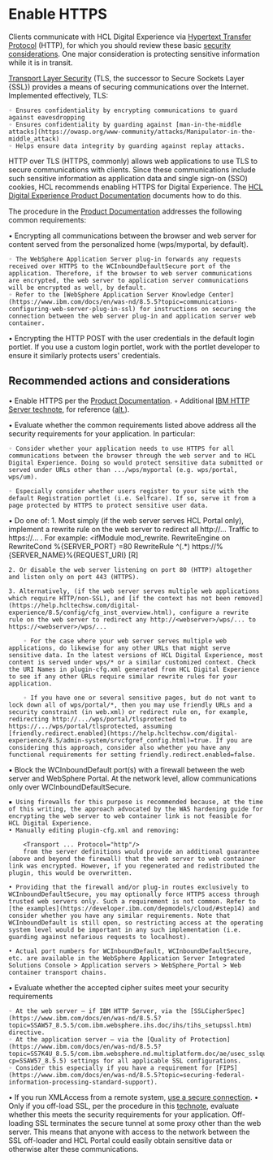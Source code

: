 # Enable HTTPS

Clients communicate with HCL Digital Experience via [Hypertext Transfer Protocol](https://www.rfc-editor.org/rfc/rfc7230) (HTTP), for which you should review these basic [security considerations](https://www.rfc-editor.org/rfc/rfc7230#section-9). One major consideration is protecting sensitive information while it is in transit.

[Transport Layer Security](https://www.rfc-editor.org/rfc/rfc8446) (TLS, the successor to Secure Sockets Layer {SSL}) provides a means of securing communications over the Internet. Implemented effectively, TLS:

    ◦ Ensures confidentiality by encrypting communications to guard against eavesdropping
    ◦ Ensures confidentiality by guarding against [man-in-the-middle attacks](https://owasp.org/www-community/attacks/Manipulator-in-the-middle_attack)
    ◦ Helps ensure data integrity by guarding against replay attacks.

HTTP over TLS (HTTPS, commonly) allows web applications to use TLS to secure communications with clients. Since these communications include such sensitive information as application data and single sign-on (SSO) cookies, HCL recommends enabling HTTPS for Digital Experience. The [HCL Digital Experience Product Documentation](https://help.hcltechsw.com/digital-experience/8.5/security/ssl_intro.html) documents how to do this.

The procedure in the [Product Documentation](https://help.hcltechsw.com/digital-experience/8.5/security/ssl_intro.html) addresses the following common requirements:

• Encrypting all communications between the browser and web server for content served from the personalized home (wps/myportal, by default).

    ◦ The WebSphere Application Server plug-in forwards any requests received over HTTPS to the WCInboundDefaultSecure port of the application. Therefore, if the browser to web server communications are encrypted, the web server to application server communications will be encrypted as well, by default.
    ◦ Refer to the [WebSphere Application Server Knowledge Center](https://www.ibm.com/docs/en/was-nd/8.5.5?topic=communications-configuring-web-server-plug-in-ssl) for instructions on securing the connection between the web server plug-in and application server web container.

• Encrypting the HTTP POST with the user credentials in the default login portlet. If you use a custom login portlet, work with the portlet developer to ensure it similarly protects users' credentials.

## Recommended actions and considerations 

• Enable HTTPS per the [Product Documentation](https://help.hcltechsw.com/digital-experience/8.5/security/ssl_intro.html). 
    ◦ Additional [IBM HTTP Server technote](https://www.ibm.com/support/pages/guide-properly-setting-ssl-within-ibm-http-server), for reference ([alt.](https://www.ibm.com/support/pages/guide-properly-setting-ssl-within-ibm-http-server)). 

• Evaluate whether the common requirements listed above address all the security requirements for your application. In particular: 

    ◦ Consider whether your application needs to use HTTPS for all communications between the browser through the web server and to HCL Digital Experience. Doing so would protect sensitive data submitted or served under URLs other than .../wps/myportal (e.g. wps/portal, wps/um).

    ◦ Especially consider whether users register to your site with the default Registration portlet (i.e. Selfcare). If so, serve it from a page protected by HTTPS to protect sensitive user data. 

▪ Do one of: 
    1. Most simply (if the web server serves HCL Portal only), implement a rewrite rule on the web server to redirect all http://... Traffic to https://... .
    For example: <ifModule mod_rewrite.
                RewriteEngine on
                RewriteCond %{SERVER_PORT} =80
                RewriteRule ^(.*)
                https://%{SERVER_NAME}%{REQUEST_URI} [R]
                </ifModule>

    2. Or disable the web server listening on port 80 (HTTP) altogether and listen only on port 443 (HTTPS). 

    3. Alternatively, (if the web server serves multiple web applications which require HTTP/non-SSL), and [if the context has not been removed](https://help.hcltechsw.com/digital-experience/8.5/config/cfg_inst_overview.html), configure a rewrite rule on the web server to redirect any http://<webserver>/wps/... to https://<webserver>/wps/... 

        ◦ For the case where your web server serves multiple web applications, do likewise for any other URLs that might serve sensitive data. In the latest versions of HCL Digital Experience, most content is served under wps/* or a similar customized context. Check the URI Names in plugin-cfg.xml generated from HCL Digital Experience to see if any other URLs require similar rewrite rules for your application. 

        ◦ If you have one or several sensitive pages, but do not want to lock down all of wps/portal/*, then you may use friendly URLs and a security constraint (in web.xml) or redirect rule on, for example, redirecting http://.../wps/portal/tlsprotected to https://.../wps/portal/tlsprotected, assuming [friendly.redirect.enabled](https://help.hcltechsw.com/digital-experience/8.5/admin-system/srvcfgref_config.html)=true. If you are considering this approach, consider also whether you have any functional requirements for setting friendly.redirect.enabled=false.

▪ Block the WCInboundDefault port(s) with a firewall between the web server and WebSphere Portal. At the network level, allow communications only over WCInboundDefaultSecure.

    ▪ Using firewalls for this purpose is recommended because, at the time of this writing, the approach advocated by the WAS hardening guide for encrypting the web server to web container link is not feasible for HCL Digital Experience. 
    • Manually editing plugin-cfg.xml and removing: 

        <Transport ... Protocol="http"/> 
        from the server definitions would provide an additional guarantee (above and beyond the firewall) that the web server to web container link was encrypted. However, if you regenerated and redistributed the plugin, this would be overwritten. 

    • Providing that the firewall and/or plug-in routes exclusively to WCInboundDefaultSecure, you may optionally force HTTPS access through trusted web servers only. Such a requirement is not common. Refer to [the examples](https://developer.ibm.com/depmodels/cloud/#step14) and consider whether you have any similar requirements. Note that WCInboundDefault is still open, so restricting access at the operating system level would be important in any such implementation (i.e. guarding against nefarious requests to localhost).

    • Actual port numbers for WCInboundDefault, WCInboundDefaultSecure, etc. are available in the WebSphere Application Server Integrated Solutions Console > Application servers > WebSphere_Portal > Web container transport chains.

• Evaluate whether the accepted cipher suites meet your security requirements

    ◦ At the web server – if IBM HTTP Server, via the [SSLCipherSpec](https://www.ibm.com/docs/en/was-nd/8.5.5?topic=SSAW57_8.5.5/com.ibm.websphere.ihs.doc/ihs/tihs_setupssl.htm) directive.
    ◦ At the application server – via the [Quality of Protection](https://www.ibm.com/docs/en/was-nd/8.5.5?topic=SS7K4U_8.5.5/com.ibm.websphere.nd.multiplatform.doc/ae/usec_sslqualprotect.html?cp=SSAW57_8.5.5) settings for all applicable SSL configurations.
    ◦ Consider this especially if you have a requirement for [FIPS](https://www.ibm.com/docs/en/was-nd/8.5.5?topic=securing-federal-information-processing-standard-support).

• If you run XMLAccess from a remote system, [use a secure connection](https://help.hcltechsw.com/digital-experience/8.5/admin-system/adxmltsk_cmdln_sntx_ssl.html). 
• Only if you off-load SSL, per the procedure in this [technote](https://support.hcltechsw.com/csm?id=kb_article&sysparm_article=KB0013088), evaluate whether this meets the security requirements for your application. Off-loading SSL terminates the secure tunnel at some proxy other than the web server. This means that anyone with access to the network between the SSL off-loader and HCL Portal could easily obtain sensitive data or otherwise alter these communications.